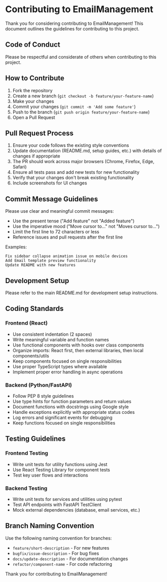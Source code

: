 # Contributing to EmailManagement

Thank you for considering contributing to EmailManagement! This document outlines the guidelines for contributing to this project.

## Code of Conduct

Please be respectful and considerate of others when contributing to this project.

## How to Contribute

1. Fork the repository
2. Create a new branch (`git checkout -b feature/your-feature-name`)
3. Make your changes
4. Commit your changes (`git commit -m 'Add some feature'`)
5. Push to the branch (`git push origin feature/your-feature-name`)
6. Open a Pull Request

## Pull Request Process

1. Ensure your code follows the existing style conventions
2. Update documentation (README.md, setup guides, etc.) with details of changes if appropriate
3. The PR should work across major browsers (Chrome, Firefox, Edge, Safari)
4. Ensure all tests pass and add new tests for new functionality
5. Verify that your changes don't break existing functionality
6. Include screenshots for UI changes

## Commit Message Guidelines

Please use clear and meaningful commit messages:

- Use the present tense ("Add feature" not "Added feature")
- Use the imperative mood ("Move cursor to..." not "Moves cursor to...")
- Limit the first line to 72 characters or less
- Reference issues and pull requests after the first line

Examples:
```
Fix sidebar collapse animation issue on mobile devices
Add Email template preview functionality
Update README with new features
```

## Development Setup

Please refer to the main README.md for development setup instructions.

## Coding Standards

### Frontend (React)
- Use consistent indentation (2 spaces)
- Write meaningful variable and function names
- Use functional components with hooks over class components
- Organize imports: React first, then external libraries, then local components/utils
- Keep components focused on single responsibilities
- Use proper TypeScript types where available
- Implement proper error handling in async operations

### Backend (Python/FastAPI)
- Follow PEP 8 style guidelines
- Use type hints for function parameters and return values
- Document functions with docstrings using Google style
- Handle exceptions explicitly with appropriate status codes
- Log errors and significant events for debugging
- Keep functions focused on single responsibilities

## Testing Guidelines

### Frontend Testing
- Write unit tests for utility functions using Jest
- Use React Testing Library for component tests
- Test key user flows and interactions

### Backend Testing
- Write unit tests for services and utilities using pytest
- Test API endpoints with FastAPI TestClient
- Mock external dependencies (database, email services, etc.)

## Branch Naming Convention

Use the following naming convention for branches:
- `feature/short-description` - For new features
- `bugfix/issue-description` - For bug fixes
- `docs/update-description` - For documentation changes
- `refactor/component-name` - For code refactoring

Thank you for contributing to EmailManagement!
